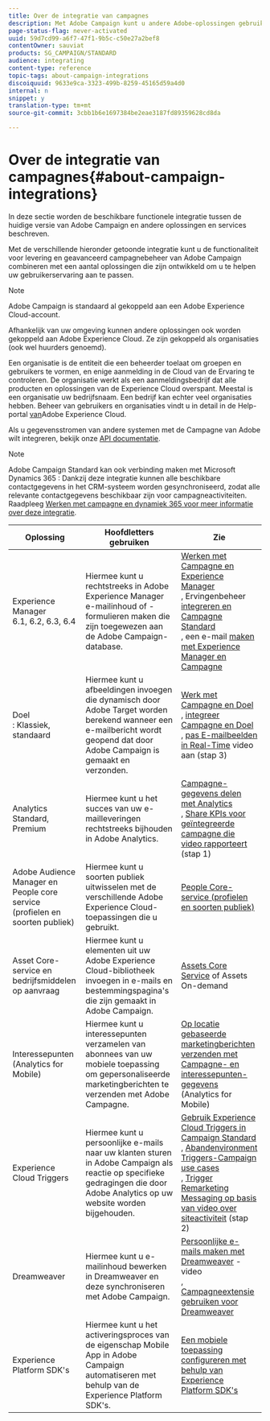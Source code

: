 ```yaml
---
title: Over de integratie van campagnes
description: Met Adobe Campaign kunt u andere Adobe-oplossingen gebruiken en de verschillende mogelijkheden van deze oplossingen combineren.
page-status-flag: never-activated
uuid: 59d7cd99-a6f7-47f1-9b5c-c50e27a2bef8
contentOwner: sauviat
products: SG_CAMPAIGN/STANDARD
audience: integrating
content-type: reference
topic-tags: about-campaign-integrations
discoiquuid: 9633e9ca-3323-499b-8259-45165d59a4d0
internal: n
snippet: y
translation-type: tm+mt
source-git-commit: 3cbb1b6e1697384be2eae3187fd89359628cd8da

---
```



# Over de integratie van campagnes{#about-campaign-integrations}

In deze sectie worden de beschikbare functionele integratie tussen de huidige versie van Adobe Campaign en andere oplossingen en services beschreven.

Met de verschillende hieronder getoonde integratie kunt u de functionaliteit voor levering en geavanceerd campagnebeheer van Adobe Campaign combineren met een aantal oplossingen die zijn ontwikkeld om u te helpen uw gebruikerservaring aan te passen.

>[!NOTE]
>
> Adobe Campaign is standaard al gekoppeld aan een Adobe Experience Cloud-account.

Afhankelijk van uw omgeving kunnen andere oplossingen ook worden gekoppeld aan Adobe Experience Cloud. Ze zijn gekoppeld als organisaties (ook wel huurders genoemd).

Een organisatie is de entiteit die een beheerder toelaat om groepen en gebruikers te vormen, en enige aanmelding in de Cloud van de Ervaring te controleren. De organisatie werkt als een aanmeldingsbedrijf dat alle producten en oplossingen van de Experience Cloud overspant. Meestal is een organisatie uw bedrijfsnaam. Een bedrijf kan echter veel organisaties hebben. Beheer van gebruikers en organisaties vindt u in detail in de Help-portal [van](https://marketing.adobe.com/resources/help/en_US/mcloud/organizations.html)Adobe Experience Cloud.

Als u gegevensstromen van andere systemen met de Campagne van Adobe wilt integreren, bekijk onze [API documentatie](../../api/using/about-campaign-standard-apis.md).

>[!NOTE]
>
>Adobe Campaign Standard kan ook verbinding maken met Microsoft Dynamics 365 : Dankzij deze integratie kunnen alle beschikbare contactgegevens in het CRM-systeem worden gesynchroniseerd, zodat alle relevante contactgegevens beschikbaar zijn voor campagneactiviteiten. Raadpleeg [Werken met campagne en dynamiek 365 voor meer informatie over deze integratie](https://helpx.adobe.com/campaign/kb/acs-ms-dynamics.html).


<table> 
 <thead> 
  <tr> 
   <th> Oplossing<br /> </th> 
   <th> Hoofdletters gebruiken<br /> </th> 
   <th> Zie<br /> </th> 
  </tr> 
 </thead> 
 <tbody> 
  <tr> 
   <td> Experience Manager<br /> 6.1, 6.2, 6.3, 6.4<br /> </td> 
   <td> Hiermee kunt u rechtstreeks in Adobe Experience Manager e-mailinhoud of -formulieren maken die zijn toegewezen aan de Adobe Campaign-database.<br /> </td> 
   <td> 
     <a href="../../integrating/using/integrating-with-experience-manager.md">Werken met Campagne en Experience Manager</a><br/>, Ervingenbeheer <a href="https://helpx.adobe.com/experience-manager/6-4/sites/administering/using/campaignstandard.html">integreren en Campagne Standard</a> <br/>, een e-mail <a href="https://docs.campaign.adobe.com/doc/standard/getting_started/en/ACS_AEM.html">maken met Experience Manager en Campagne</a> 
    </td> 
  </tr> 
  <tr> 
   <td> Doel<br /> : Klassiek, standaard<br /> </td> 
   <td> Hiermee kunt u afbeeldingen invoegen die dynamisch door Adobe Target worden berekend wanneer een e-mailbericht wordt geopend dat door Adobe Campaign is gemaakt en verzonden.<br /> </td> 
   <td> 
    <a href="../../integrating/using/about-campaign-target-integration.md">Werk met Campagne en Doel</a> <br/>, <a href="https://marketing.adobe.com/resources/help/en_US/target/a4t/c_campaign_and_target.html">integreer Campagne en Doel</a><br/>, <a href="https://helpx.adobe.com/marketing-cloud/how-to/email-marketing.html">pas E-mailbeelden in Real-Time</a> video aan (stap 3)
    </td> 
  </tr> 
  <tr> 
   <td> Analytics<br /> Standard, Premium <br /> </td> 
   <td> Hiermee kunt u het succes van uw e-mailleveringen rechtstreeks bijhouden in Adobe Analytics.<br /> </td> 
   <td> 
    <a href="../../integrating/using/about-campaign-analytics-integration.md">Campagne-gegevens delen met Analytics</a><br/>, <a href="https://helpx.adobe.com/marketing-cloud/how-to/email-marketing.html">Share KPIs voor geïntegreerde campagne die video rapporteert</a> (stap 1)
    </td> 
  </tr> 
  <tr> 
   <td> Adobe Audience Manager en People core service (profielen en soorten publiek)<br /> </td> 
   <td> Hiermee kunt u soorten publiek uitwisselen met de verschillende Adobe Experience Cloud-toepassingen die u gebruikt.<br /> </td> 
   <td> <a href="../../integrating/using/about-campaign-audience-manager-or-people-core-service-integration.md">People Core-service (profielen en soorten publiek)</a><br /> </td> 
  </tr> 
  <tr> 
   <td> Asset Core-service en bedrijfsmiddelen op aanvraag<br /> </td> 
   <td> Hiermee kunt u elementen uit uw Adobe Experience Cloud-bibliotheek invoegen in e-mails en bestemmingspagina's die zijn gemaakt in Adobe Campaign.<br /> </td> 
   <td> <a href="../../integrating/using/working-with-campaign-and-assets-core-service.md">Assets Core Service</a> of Assets On-demand<br /> </td> 
  </tr> 
  <tr> 
   <td> Interessepunten (Analytics for Mobile)<br /> </td> 
   <td> Hiermee kunt u interessepunten verzamelen van abonnees van uw mobiele toepassing om gepersonaliseerde marketingberichten te verzenden met Adobe Campagne.<br /> </td> 
   <td> <a href="../../integrating/using/about-campaign-points-of-interest-data-integration.md">Op locatie gebaseerde marketingberichten verzenden met Campagne- en interessepunten-gegevens</a> (Analytics for Mobile)<br /> </td> 
  </tr> 
  <tr> 
   <td> Experience Cloud Triggers<br /> </td> 
   <td> Hiermee kunt u persoonlijke e-mails naar uw klanten sturen in Adobe Campaign als reactie op specifieke gedragingen die door Adobe Analytics op uw website worden bijgehouden.<br /> </td> 
   <td> 
    <a href="../../integrating/using/about-adobe-experience-cloud-triggers.md">Gebruik Experience Cloud Triggers in Campaign Standard</a><br/>, <a href="../../integrating/using/abandonment-triggers-use-cases.md">Abandenvironment Triggers-Campaign use cases</a><br/>, <a href="https://helpx.adobe.com/marketing-cloud/how-to/email-marketing.html">Trigger Remarketing Messaging op basis van video over siteactiviteit</a> (stap 2)
    </td> 
  </tr> 
  <tr> 
   <td> Dreamweaver<br /> </td> 
   <td> Hiermee kunt u e-mailinhoud bewerken in Dreamweaver en deze synchroniseren met Adobe Campaign.<br /> </td> 
   <td> 
    <a href="https://docs.adobe.com/content/help/en/campaign-learn/campaign-standard-tutorials/designing-content/email-designer/dreamweaver-integration.html">Persoonlijke e-mails maken met Dreamweaver</a> -video <br/>, <a href="https://helpx.adobe.com/dreamweaver/using/working-with-dreamweaver-and-campaign.html">Campagneextensie gebruiken voor Dreamweaver</a> 
  </td> 
  </tr> 
  <tr> 
   <td> Experience Platform SDK's<br /> </td> 
   <td> Hiermee kunt u het activeringsproces van de eigenschap Mobile App in Adobe Campaign automatiseren met behulp van de Experience Platform SDK's.<br /> </td> 
   <td> <a href="https://helpx.adobe.com/campaign/kb/configuring-app-sdk.html">Een mobiele toepassing configureren met behulp van Experience Platform SDK's</a><br /> </td> 
  </tr> 
 </tbody> 
</table>

